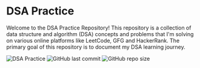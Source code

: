# DSA Practice 

Welcome to the DSA Practice Repository! This repository is a collection of data structure and algorithm (DSA) concepts and problems that I'm solving on various online platforms like LeetCode, GFG and HackerRank. 
The primary goal of this repository is to document my DSA learning journey.

![DSA Practice](https://img.shields.io/badge/DSA-Practice-blue)
![GitHub last commit](https://img.shields.io/github/last-commit/ranvirpawar/DSApractice)
![GitHub repo size](https://img.shields.io/github/repo-size/ranvirpawar/DSApractice)
